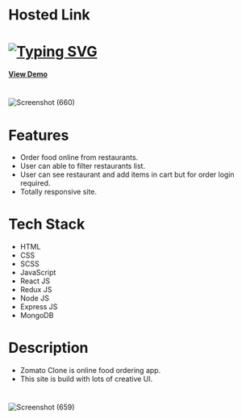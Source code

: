 <h1>Hosted Link</h1>
<h1>
  <a href="https://git.io/typing-svg"><img src="https://readme-typing-svg.herokuapp.com?font=Fira+Code&pause=1000&width=435&lines=This+is+my+Zomato+Clone+Project+%F0%9F%A4%A9;Hi+Guys!+%F0%9F%91%8B" alt="Typing SVG" /></a>
</h1>


[**View Demo**](https://zomato-dipayan.vercel.app/)

<h1></h1>

![Screenshot (660)](https://github.com/dipayanmaji/zomato-clone/assets/121128467/c65a295e-131e-40a9-b228-ad9f40dfda2f)

<h1></h1>
<h1>Features</h1>
<ul>
  <li>Order food online from restaurants.</li>
  <li>User can able to filter restaurants list.</li>
  <li>User can see restaurant and add items in cart but for order login required.</li>
  <li>Totally responsive site.</li>
</ul>

<h1>Tech Stack</h1>
<ul>
  <li>HTML</li>
  <li>CSS</li>
  <li>SCSS</li>
  <li>JavaScript</li>
  <li>React JS</li>
  <li>Redux JS</li>
  <li>Node JS</li>
  <li>Express JS</li>
  <li>MongoDB</li>
</ul>

<h1>Description</h1>
<ul>
  <li>Zomato Clone is online food ordering app.</li>
  <li>This site is build with lots of creative UI.</li>
</ul>
<h1></h1>

![Screenshot (659)](https://github.com/dipayanmaji/zomato-clone/assets/121128467/1ee410b0-3514-4fb3-a121-0e749fac201f)
